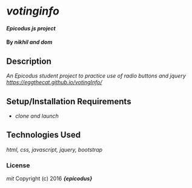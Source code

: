 # _votinginfo_

#### _Epicodus js project_

#### By _**nikhil and dom**_

## Description

_An Epicodus student project to practice use of radio buttons and jquery_
_https://eggthecat.github.io/votingInfo/_

## Setup/Installation Requirements

* _clone and launch_


## Technologies Used

_html, css, javascript, jquery, bootstrap_

### License

*mit*
Copyright (c) 2016 **_{epicodus}_**
